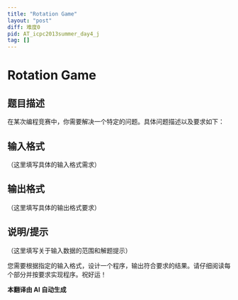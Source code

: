 ```yaml
---
title: "Rotation Game"
layout: "post"
diff: 难度0
pid: AT_icpc2013summer_day4_j
tag: []
---
```


# Rotation Game

## 题目描述

在某次编程竞赛中，你需要解决一个特定的问题。具体问题描述以及要求如下：

## 输入格式

（这里填写具体的输入格式需求）

## 输出格式

（这里填写具体的输出格式要求）

## 说明/提示

（这里填写关于输入数据的范围和解题提示）

您需要根据指定的输入格式，设计一个程序，输出符合要求的结果。请仔细阅读每个部分并按要求实现程序。祝好运！

 **本翻译由 AI 自动生成**

